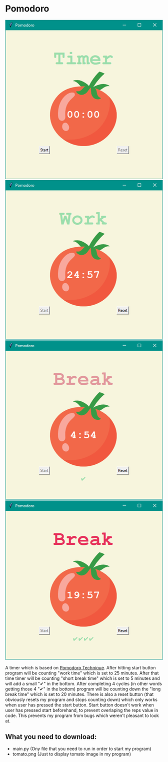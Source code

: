# Pomodoro

<img src='./screenshots/Pomodoro_screenshot1.png' width='700'>
<img src='./screenshots/Pomodoro_screenshot2.png' width='700'>
<img src='./screenshots/Pomodoro_screenshot3.png' width='700'>
<img src='./screenshots/Pomodoro_screenshot4.png' width='700'>

A timer which is based on [Pomodoro Technique](https://en.wikipedia.org/wiki/Pomodoro_Technique). After hitting start button program will be counting "work time" which is set to 25 minutes. After that time timer will be counting "short break time" which is set to 5 minutes and will add a small "✔" in the bottom. After completing 4 cycles (in other words getting those 4 "✔" in the bottom) program will be counting down the "long break time" which is set to 20 minutes. There is also a reset button (that obviously resets my program and stops counting down) which only works when user has pressed the start button. Start button doesn't work when user has pressed start beforehand, to prevent overlaping the reps value in code. This prevents my program from bugs which weren't pleasant to look at.

## What you need to download:
- main.py (Ony file that you need to run in order to start my program)
- tomato.png (Just to display tomato image in my program)
